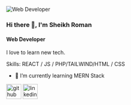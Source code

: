 ![Web Developer](https://media-exp1.licdn.com/dms/image/C5616AQEbP8Vv98YASw/profile-displaybackgroundimage-shrink_350_1400/0/1618334851825?e=1638403200&v=beta&t=TaCk1G3oPH3YFSGivzORJJTFC6hxTw-Q6ZqZ5zOg8uw)

### Hi there 👋, I'm Sheikh Roman
#### Web Developer

I love to learn new tech. 

Skills: REACT / JS / PHP/TAILWIND/HTML / CSS

- 🌱 I’m currently learning MERN Stack 


[<img src='https://cdn.jsdelivr.net/npm/simple-icons@3.0.1/icons/github.svg' alt='github' height='40'>](https://github.com/https://github.com/sheikhroman)  [<img src='https://cdn.jsdelivr.net/npm/simple-icons@3.0.1/icons/linkedin.svg' alt='linkedin' height='40'>](https://www.linkedin.com/in/https://www.linkedin.com/in/sheikh-roman-87a5931b5//)  

